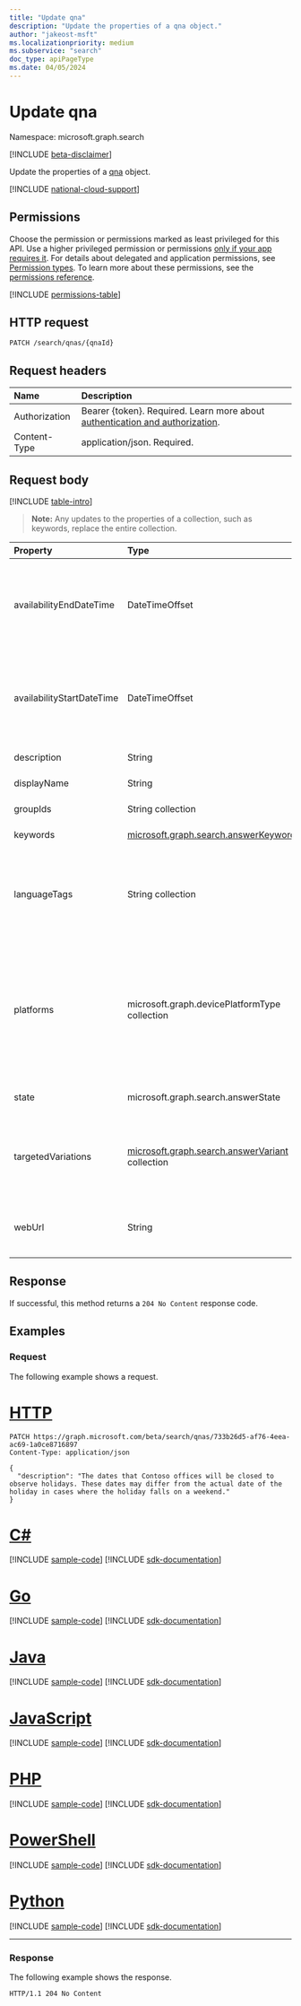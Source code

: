 ```yaml
---
title: "Update qna"
description: "Update the properties of a qna object."
author: "jakeost-msft"
ms.localizationpriority: medium
ms.subservice: "search"
doc_type: apiPageType
ms.date: 04/05/2024
---
```


# Update qna

Namespace: microsoft.graph.search

[!INCLUDE [beta-disclaimer](../../includes/beta-disclaimer.md)]

Update the properties of a [qna](../resources/search-qna.md) object.

[!INCLUDE [national-cloud-support](../../includes/global-only.md)]

## Permissions

Choose the permission or permissions marked as least privileged for this API. Use a higher privileged permission or permissions [only if your app requires it](/graph/permissions-overview#best-practices-for-using-microsoft-graph-permissions). For details about delegated and application permissions, see [Permission types](/graph/permissions-overview#permission-types). To learn more about these permissions, see the [permissions reference](/graph/permissions-reference).

<!-- { "blockType": "permissions", "name": "search_qna_update" } -->
[!INCLUDE [permissions-table](../includes/permissions/search-qna-update-permissions.md)]

## HTTP request

<!-- {
  "blockType": "ignored"
}
-->
```http
PATCH /search/qnas/{qnaId}
```

## Request headers

|Name|Description|
|:---|:---|
|Authorization|Bearer {token}. Required. Learn more about [authentication and authorization](/graph/auth/auth-concepts).|
|Content-Type|application/json. Required.|

## Request body

[!INCLUDE [table-intro](../../includes/update-property-table-intro.md)]

>**Note:** Any updates to the properties of a collection, such as keywords, replace the entire collection.

|Property|Type|Description|
|:---|:---|:---|
|availabilityEndDateTime|DateTimeOffset|Date and time when the QnA stops appearing as a search result. Set as `null` for always available. The timestamp type represents date and time information using ISO 8601 format and is always in UTC. For example, midnight UTC on Jan 1, 2014 is `2014-01-01T00:00:00Z`.|
|availabilityStartDateTime|DateTimeOffset|Date and time when the QnA starts to appear as a search result. Set as `null` for always available. The timestamp type represents date and time information using ISO 8601 format and is always in UTC. For example, midnight UTC on Jan 1, 2014 is `2014-01-01T00:00:00Z`.|
|description|String|Answer that is displayed in search results. Inherited from [searchAnswer](../resources/search-searchanswer.md).|
|displayName|String|Question that is displayed in search results. Inherited from [searchAnswer](../resources/search-searchanswer.md).|
|groupIds|String collection|The list of security groups that are able to view this QnA.|
|keywords|[microsoft.graph.search.answerKeyword](../resources/search-answerkeyword.md)|Keywords that trigger this QnA to appear in search results.|
|languageTags|String collection|A list of geographically specific language names in which this QnA can be viewed. Each language tag value follows the pattern {language}-{region}. For example, `en-us` is English as used in the United States. For the list of possible values, see [Supported language tags](../resources/search-api-answers-overview.md#supported-language-tags). |
|platforms|microsoft.graph.devicePlatformType collection|List of devices and operating systems that are able to view this QnA. Possible values are: `android`, `androidForWork`, `ios`, `macOS`, `windowsPhone81`, `windowsPhone81AndLater`, `windows10AndLater`, `androidWorkProfile`, `unknown`, `androidASOP`, `androidMobileApplicationManagement`, `iOSMobileApplicationManagement`, `unknownFutureValue`.|
|state|microsoft.graph.search.answerState|State of the QnA. Possible values are: `published`, `draft`, `excluded`, `unknownFutureValue`.|
|targetedVariations|[microsoft.graph.search.answerVariant](../resources/search-answervariant.md) collection|Variations of a QnA for different countries/regions or devices. Use when you need to show different content to users based on their device, country/region, or both. The date and group settings apply to all variations.|
|webUrl|String|The URL link for the QnA. When users select this QnA from the search results, they're directed to the specified URL. Inherited from [searchAnswer](../resources/search-searchanswer.md).|

## Response

If successful, this method returns a `204 No Content` response code.

## Examples

### Request

The following example shows a request.

# [HTTP](#tab/http)
<!-- {
  "blockType": "request",
  "name": "update_qna"
}-->
```http
PATCH https://graph.microsoft.com/beta/search/qnas/733b26d5-af76-4eea-ac69-1a0ce8716897
Content-Type: application/json

{
  "description": "The dates that Contoso offices will be closed to observe holidays. These dates may differ from the actual date of the holiday in cases where the holiday falls on a weekend."
}
```

# [C#](#tab/csharp)
[!INCLUDE [sample-code](../includes/snippets/csharp/update-qna-csharp-snippets.md)]
[!INCLUDE [sdk-documentation](../includes/snippets/snippets-sdk-documentation-link.md)]

# [Go](#tab/go)
[!INCLUDE [sample-code](../includes/snippets/go/update-qna-go-snippets.md)]
[!INCLUDE [sdk-documentation](../includes/snippets/snippets-sdk-documentation-link.md)]

# [Java](#tab/java)
[!INCLUDE [sample-code](../includes/snippets/java/update-qna-java-snippets.md)]
[!INCLUDE [sdk-documentation](../includes/snippets/snippets-sdk-documentation-link.md)]

# [JavaScript](#tab/javascript)
[!INCLUDE [sample-code](../includes/snippets/javascript/update-qna-javascript-snippets.md)]
[!INCLUDE [sdk-documentation](../includes/snippets/snippets-sdk-documentation-link.md)]

# [PHP](#tab/php)
[!INCLUDE [sample-code](../includes/snippets/php/update-qna-php-snippets.md)]
[!INCLUDE [sdk-documentation](../includes/snippets/snippets-sdk-documentation-link.md)]

# [PowerShell](#tab/powershell)
[!INCLUDE [sample-code](../includes/snippets/powershell/update-qna-powershell-snippets.md)]
[!INCLUDE [sdk-documentation](../includes/snippets/snippets-sdk-documentation-link.md)]

# [Python](#tab/python)
[!INCLUDE [sample-code](../includes/snippets/python/update-qna-python-snippets.md)]
[!INCLUDE [sdk-documentation](../includes/snippets/snippets-sdk-documentation-link.md)]

---

### Response

The following example shows the response.

<!-- {
  "blockType": "response",
  "truncated": true
}-->
```http
HTTP/1.1 204 No Content
```
